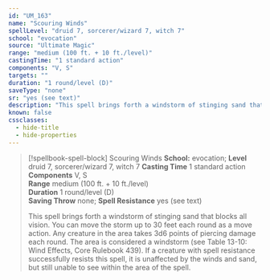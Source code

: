 ```yaml
---
id: "UM_163"
name: "Scouring Winds"
spellLevel: "druid 7, sorcerer/wizard 7, witch 7"
school: "evocation"
source: "Ultimate Magic"
range: "medium (100 ft. + 10 ft./level)"
castingTime: "1 standard action"
components: "V, S"
targets: ""
duration: "1 round/level (D)"
saveType: "none"
sr: "yes (see text)"
description: "This spell brings forth a windstorm of stinging sand that blocks all vision. You can move the storm up to 30 feet each round as a move action.  Any creature in the area takes 3d6 points of piercing damage each round. The area is considered a windstorm (see Table 13-10: Wind Effects, Core Rulebook 439).  If a creature with spell resistance successfully resists this spell, it is unaffected by the winds and sand, but still unable to see within the area of the spell."
known: false
cssclasses:
  - hide-title
  - hide-properties
---
```


> [!spellbook-spell-block] Scouring Winds
> **School:** evocation; **Level** druid 7, sorcerer/wizard 7, witch 7
> **Casting Time** 1 standard action  
> **Components** V, S  
> **Range** medium (100 ft. + 10 ft./level)  
> **Duration** 1 round/level (D)  
> **Saving Throw** none; **Spell Resistance** yes (see text)
> 
> This spell brings forth a windstorm of stinging sand that blocks all vision. You can move the storm up to 30 feet each round as a move action.  Any creature in the area takes 3d6 points of piercing damage each round. The area is considered a windstorm (see Table 13-10: Wind Effects, Core Rulebook 439).  If a creature with spell resistance successfully resists this spell, it is unaffected by the winds and sand, but still unable to see within the area of the spell.